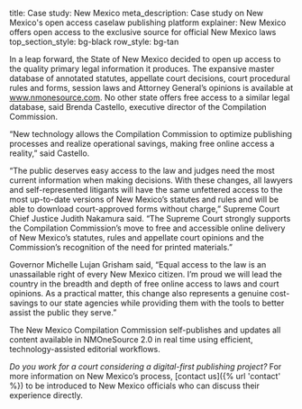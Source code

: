 title: Case study: New Mexico 
meta_description: Case study on New Mexico's open access caselaw publishing platform
explainer: New Mexico offers open access to the exclusive source for official New Mexico laws 
top_section_style: bg-black
row_style: bg-tan

In a leap forward, the State of New Mexico decided to open up access to the quality primary legal information it produces. The expansive master database of annotated statutes, appellate court decisions, court procedural rules and forms, session laws and Attorney General’s opinions is available at www.nmonesource.com. No other state offers free access to a similar legal database, said Brenda Castello, executive director of the Compilation Commission.

“New technology allows the Compilation Commission to optimize publishing processes and realize operational savings, making free online access a reality,” said Castello.

“The public deserves easy access to the law and judges need the most current information when making decisions. With these changes, all lawyers and self-represented litigants will have the same unfettered access to the most up-to-date versions of New Mexico’s statutes and rules and will be able to download court-approved forms without charge,” Supreme Court Chief Justice Judith Nakamura said. “The Supreme Court strongly supports the Compilation Commission’s move to free and accessible online delivery of New Mexico’s statutes, rules and appellate court opinions and the Commission’s recognition of the need for printed materials.”

Governor Michelle Lujan Grisham said, “Equal access to the law is an unassailable right of every New Mexico citizen. I’m proud we will lead the country in the breadth and depth of free online access to laws and court opinions.  As a practical matter, this change also represents a genuine cost-savings to our state agencies while providing them with the tools to better assist the public they serve.”

The New Mexico Compilation Commission self-publishes and updates all content available in NMOneSource 2.0 in real time using efficient, technology-assisted editorial workflows.

*Do you work for a court considering a digital-first publishing project?* For more information on New Mexico’s process, [contact us]({% url 'contact' %}) to be introduced to New Mexico officials who can discuss their experience directly.

